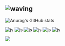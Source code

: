 ![waving](https://capsule-render.vercel.app/api?type=waving&height=200&text=Hyeoninii%27s%20GitHub&fontAlign=40&fontAlignY=40&color=gradient)
---
![Anurag's GitHub stats](https://github-readme-stats.vercel.app/api?username=Hyeoninii)

<!--
[![Solved.ac Profile](http://mazassumnida.wtf/api/v2/generate_badge?boj=jhyeon0314)](https://solved.ac/jhyeon0314/)
-->

<!-- 프로그래머스
# 프로그래머스
![Programmers Badge](https://github.com/Hyeoninii/Programmers_Badge_Generator/blob/main/result/result.svg) -->

![js](https://img.shields.io/badge/C-00599C?style=for-the-badge&logo=c&logoColor=white)
![js](https://img.shields.io/badge/C%2B%2B-00599C?style=for-the-badge&logo=c%2B%2B&logoColor=white)
![js](https://img.shields.io/badge/Go-00ADD8?style=for-the-badge&logo=go&logoColor=white)
![js](https://img.shields.io/badge/Python-3776AB?style=for-the-badge&logo=python&logoColor=white)
![js](https://img.shields.io/badge/Java-ED8B00?style=for-the-badge&logo=openjdk&logoColor=white)
![js](https://img.shields.io/badge/MySQL-00000F?style=for-the-badge&logo=mysql&logoColor=white)


<a href="https://www.instagram.com/hyeoniniil"><img src="https://img.shields.io/badge/Instagram-E4405F?style=flat-square&logo=Instagram&logoColor=white"/></a>















<!--
![Top Langs](https://github-readme-stats.vercel.app/api/top-langs/?username=Hyeoninii)
-->
